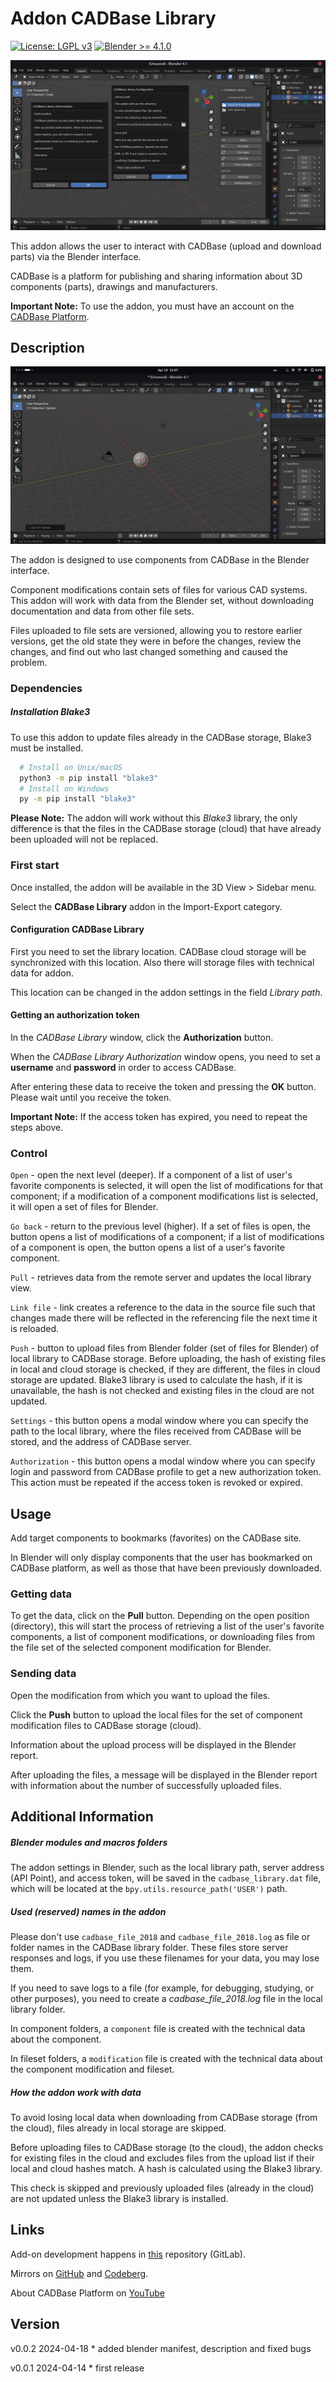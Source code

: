 # Addon CADBase Library

[![License: LGPL v3](https://img.shields.io/badge/License-LGPL%20v3-blue.svg)](https://www.gnu.org/licenses/lgpl-3.0)
[![Blender >= 4.1.0](https://img.shields.io/badge/Blender->=4.1.0-gren)](https://blender.org)


![Demonstration of all windows of the CADBase Library add-on.](./Resources/panels_collage.png "All windows of the CADBase Library add-on.")

This addon allows the user to interact with CADBase (upload and download parts) via the Blender interface.

CADBase is a platform for publishing and sharing information about 3D components (parts), drawings and manufacturers.

**Important Note:**  To use the addon, you must have an account on the [CADBase Platform](https://cadbase.rs).

## Description

![how to save a file to a file set of the Sphere component](./Resources/save_and_push.gif)

The addon is designed to use components from CADBase in the Blender interface.

Component modifications contain sets of files for various CAD systems. This addon will work with data from the Blender set, without downloading documentation and data from other file sets.

Files uploaded to file sets are versioned, allowing you to restore earlier versions, get the old state they were in before the changes, review the changes, and find out who last changed something and caused the problem.

### Dependencies

##### Installation Blake3

To use this addon to update files already in the CADBase storage, Blake3 must be installed.

```sh
  # Install on Unix/macOS
  python3 -m pip install "blake3"
  # Install on Windows
  py -m pip install "blake3"
```

**Please Note:** The addon will work without this _Blake3_ library, the only difference is that the files in the CADBase storage (cloud) that have already been uploaded will not be replaced.

### First start

Once installed, the addon will be available in the 3D View > Sidebar menu.

Select the **CADBase Library** addon in the Import-Export category.

#### Configuration CADBase Library

First you need to set the library location. CADBase cloud storage will be synchronized with this location. Also there will storage files with technical data for addon.

This location can be changed in the addon settings in the field _Library path_.

#### Getting an authorization token

In the _CADBase Library_ window, click the **Authorization** button.

When the _CADBase Library Authorization_ window opens, you need to set a **username** and **password** in order to access CADBase.

After entering these data to receive the token and pressing the **OK** button. Please wait until you receive the token.

**Important Note:**  If the access token has expired, you need to repeat the steps above.


### Control

 `Open` - open the next level (deeper). If a component of a list of user's favorite components is selected, it will open the list of modifications for that component; if a modification of a component modifications list is selected, it will open a set of files for Blender.

 `Go back` - return to the previous level (higher). If a set of files is open, the button opens a list of modifications of a component; if a list of modifications of a component is open, the button opens a list of a user's favorite component.

 `Pull` - retrieves data from the remote server and updates the local library view.

 `Link file` - link creates a reference to the data in the source file such that changes made there will be reflected in the referencing file the next time it is reloaded.

 `Push` - button to upload files from Blender folder (set of files for Blender) of local library to CADBase storage. Before uploading, the hash of existing files in local and cloud storage is checked, if they are different, the files in cloud storage are updated. Blake3 library is used to calculate the hash, if it is unavailable, the hash is not checked and existing files in the cloud are not updated.

 `Settings` - this button opens a modal window where you can specify the path to the local library, where the files received from CADBase will be stored, and the address of CADBase server.

 `Authorization` - this button opens a modal window where you can specify login and password from CADBase profile to get a new authorization token. This action must be repeated if the access token is revoked or expired.

## Usage

Add target components to bookmarks (favorites) on the CADBase site.

In Blender will only display components that the user has bookmarked on CADBase platform, as well as those that have been previously downloaded.

### Getting data

To get the data, click on the **Pull** button. Depending on the open position (directory), this will start the process of retrieving a list of the user's favorite components, a list of component modifications, or downloading files from the file set of the selected component modification for Blender.

### Sending data

Open the modification from which you want to upload the files.

Click the **Push** button to upload the local files for the set of component modification files to CADBase storage (cloud).

Information about the upload process will be displayed in the Blender report.

After uploading the files, a message will be displayed in the Blender report with information about the number of successfully uploaded files.

## Additional Information

##### Blender modules and macros folders

The addon settings in Blender, such as the local library path, server address (API Point), and access token, will be saved in the `cadbase_library.dat` file, which will be located at the `bpy.utils.resource_path('USER')` path.

##### Used (reserved) names in the addon

Please don't use `cadbase_file_2018` and `cadbase_file_2018.log` as file or folder names in the CADBase library folder. These files store server responses and logs, if you use these filenames for your data, you may lose them.

If you need to save logs to a file (for example, for debugging, studying, or other purposes), you need to create a _cadbase_file_2018.log_ file in the local library folder.

In component folders, a `component` file is created with the technical data about the component.

In fileset folders, a `modification` file is created with the technical data about the component modification and fileset.

##### How the addon work with data

To avoid losing local data when downloading from CADBase storage (from the cloud), files already in local storage are skipped.

Before uploading files to CADBase storage (to the cloud), the addon checks for existing files in the cloud and excludes files from the upload list if their local and cloud hashes match. A hash is calculated using the Blake3 library.

This check is skipped and previously uploaded files (already in the cloud) are not updated unless the Blake3 library is installed.

## Links

Add-on development happens in [this](https://gitlab.com/cadbase/cadbaselibrary-blender) repository (GitLab).

Mirrors on [GitHub](https://github.com/mnnxp/cadbaselibrary-blender) and [Codeberg](https://codeberg.org/mnnxp/cadbaselibrary-blender).

About CADBase Platform on [YouTube](https://www.youtube.com/@cadbaseplatform)

## Version

v0.0.2 2024-04-18    * added blender manifest, description and fixed bugs

v0.0.1 2024-04-14    * first release
